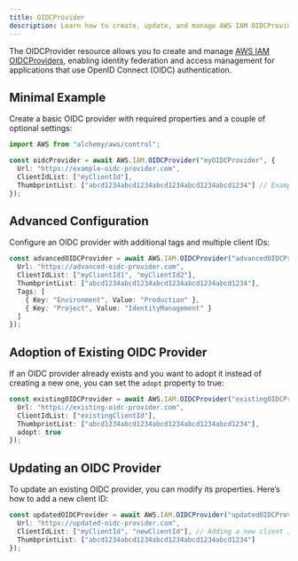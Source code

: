```yaml
---
title: OIDCProvider
description: Learn how to create, update, and manage AWS IAM OIDCProviders using Alchemy Cloud Control.
---
```


The OIDCProvider resource allows you to create and manage [AWS IAM OIDCProviders](https://docs.aws.amazon.com/iam/latest/userguide/), enabling identity federation and access management for applications that use OpenID Connect (OIDC) authentication.

## Minimal Example

Create a basic OIDC provider with required properties and a couple of optional settings:

```ts
import AWS from "alchemy/aws/control";

const oidcProvider = await AWS.IAM.OIDCProvider("myOIDCProvider", {
  Url: "https://example-oidc-provider.com",
  ClientIdList: ["myClientId"],
  ThumbprintList: ["abcd1234abcd1234abcd1234abcd1234abcd1234"] // Example thumbprint
});
```

## Advanced Configuration

Configure an OIDC provider with additional tags and multiple client IDs:

```ts
const advancedOIDCProvider = await AWS.IAM.OIDCProvider("advancedOIDCProvider", {
  Url: "https://advanced-oidc-provider.com",
  ClientIdList: ["myClientId1", "myClientId2"],
  ThumbprintList: ["abcd1234abcd1234abcd1234abcd1234abcd1234"],
  Tags: [
    { Key: "Environment", Value: "Production" },
    { Key: "Project", Value: "IdentityManagement" }
  ]
});
```

## Adoption of Existing OIDC Provider

If an OIDC provider already exists and you want to adopt it instead of creating a new one, you can set the `adopt` property to true:

```ts
const existingOIDCProvider = await AWS.IAM.OIDCProvider("existingOIDCProvider", {
  Url: "https://existing-oidc-provider.com",
  ClientIdList: ["existingClientId"],
  ThumbprintList: ["abcd1234abcd1234abcd1234abcd1234abcd1234"],
  adopt: true
});
```

## Updating an OIDC Provider

To update an existing OIDC provider, you can modify its properties. Here’s how to add a new client ID:

```ts
const updatedOIDCProvider = await AWS.IAM.OIDCProvider("updatedOIDCProvider", {
  Url: "https://updated-oidc-provider.com",
  ClientIdList: ["myClientId", "newClientId"], // Adding a new client ID
  ThumbprintList: ["abcd1234abcd1234abcd1234abcd1234abcd1234"]
});
```